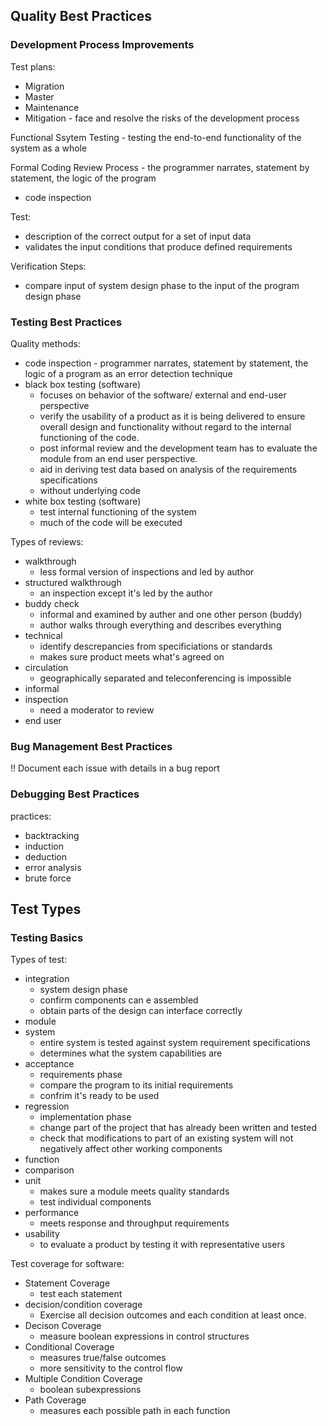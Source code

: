 ## Quality Best Practices
### Development Process Improvements
Test plans:
- Migration
- Master
- Maintenance
- Mitigation - face and resolve the risks of the development process

Functional Ssytem Testing - testing the end-to-end functionality of the system as a whole

Formal Coding Review Process - the programmer narrates, statement by statement, the logic of the program
- code inspection

Test:
- description of the correct output for a set of input data
- validates the input conditions that produce defined requirements

Verification Steps:
- compare input of system design phase to the input of the program design phase

### Testing Best Practices
Quality methods:
- code inspection - programmer narrates, statement by statement, the logic of a program as an error detection technique
- black box testing (software)
  - focuses on behavior of the software/ external and end-user perspective 
  - verify the usability of a product as it is being delivered to ensure overall design and functionality without regard to the internal functioning of the code. 
  - post informal review  and the development team has to evaluate the module from an end user perspective. 
  - aid in deriving test data based on analysis of the requirements specifications
  - without underlying code
- white box testing (software)
  - test internal functioning of the system 
  - much of the code will be executed 

Types of reviews:
- walkthrough
  -  less formal version of inspections and led by author 
- structured walkthrough
  - an inspection except it's led by the author 
- buddy check
  - informal and examined by auther and one other person (buddy)
  - author walks through everything and describes everything 
- technical 
  - identify descrepancies from specificiations or standards
  - makes sure product meets what's agreed on
- circulation 
  - geographically separated and teleconferencing is impossible
- informal
- inspection
  - need a moderator to review 
- end user

### Bug Management Best Practices
!! Document each issue with details in a bug report

### Debugging Best Practices
practices:
- backtracking
- induction
- deduction
- error analysis
- brute force

## Test Types

### Testing Basics
Types of test:
- integration
  - system design phase 
  - confirm components can e assembled
  - obtain parts of the design can interface correctly
- module
- system
  - entire system is tested against system requirement specifications
  - determines what the system capabilities are 
- acceptance
  - requirements phase 
  - compare the program to its initial requirements
  - confrim it's ready to be used
- regression 
  - implementation phase
  - change part of the project that has already been written and tested 
  - check that modifications to part of an existing system will not negatively affect other working components
- function
- comparison
- unit
  - makes sure a module meets quality standards
  - test individual components
- performance
  - meets response and throughput requirements 
- usability
  - to evaluate a product by testing it with representative users 

Test coverage for software:
- Statement Coverage
  - test each statement 
- decision/condition coverage
  - Exercise all decision outcomes and each condition at least once.
- Decison Coverage
  - measure boolean expressions in control structures 
- Conditional Coverage
  - measures true/false outcomes
  - more sensitivity to the control flow 
- Multiple Condition Coverage
  - boolean subexpressions 
- Path Coverage
  - measures each possible path in each function 
